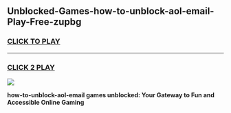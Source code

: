 
## Unblocked-Games-how-to-unblock-aol-email-Play-Free-zupbg
<h3>
<a href="https://premium76.site?title=how-to-unblock-aol-email&ref=18A1">CLICK TO PLAY</a></h3>
<hr>

<h3>
<a href="https://premium76.site?title=how-to-unblock-aol-email&ref=18A1">CLICK 2 PLAY</a>
  
</h3>

<a href="https://premium76.site?title=how-to-unblock-aol-email&ref=18A1"><img src="https://clearcache.store/games.png"></a>


**how-to-unblock-aol-email games unblocked: Your Gateway to Fun and Accessible Online Gaming**
